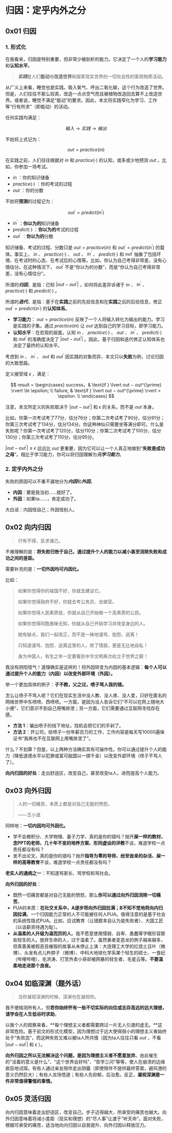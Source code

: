 # 归因：定乎内外之分

## 0x01 归因

### 1. 形式化

在我看来，归因是特别重要，但非常少被剖析的能力。它决定了一个人的**学习能力**和**认知水平**。

> ***实践***是人们**能动**地**改造世界**和探索现实世界的一切社会性的客观物质活动。

从广义上来看，睡觉也是实践。吸入氧气、呼出二氧化碳，这个行为改造了世界。但是，人们往往不那么较真，改造一点点空气而且被植物改造回去算不上改造世界。或者说，睡觉不满足“能动”的要求。因此，本文将实践窄化为学习、工作等“行有所求”（即能动）的活动。

任何实践均满足：

$$
输入 \rightarrow 实践 \rightarrow 输出
$$

不妨将上式记为：

$$
out = practice(in)
$$

在实践之前，人们往往根据对 $in$ 和 $practice(\cdot)$ 的认知，或多或少地预测 $out$ 。比如，你参加一场考试。

- $in$ ：你的知识储备
- $practice(\cdot)$ ：你的考试的过程
- $out$ ：你的分数

不妨将**预测**的过程记为：

$$
out^{\prime} = predict(in^{\prime})
$$

- $in^{\prime}$ ：**你以为的**知识储备
- $predict(\cdot)$ ：**你以为的**考试的过程
- $out^{\prime}$ ：**你以为的**分数

知识储备、考试的过程、分数只是 $out = practice(in)$ 和 $out^{\prime} = predict(in^{\prime})$ 的载体。事实上， $in$ 、 $practice(\cdot)$ 、 $out$ 、 $in^{\prime}$ 、 $predict(\cdot)$ 和 $out^{\prime}$ 抽象了包括环境、在考试时的心态、在考试后的心情等。比如，你认为自己考得非常差，没有心情估分。在这种情况下， $out^{\prime}$ 不是“你以为的分数”，而是“你认为自己考得非常差，没有心情估分”。

所谓的***归因***，是指：已知 $\lvert out − out^{\prime} \rvert$ ，如何将此差异诉诸于 $in$ 、 $in^{\prime}$ 、 $practice(·)$ 和 $predict(·)$ 。

所谓的***迭代***，是指：基于在**实践**之前的先验信息和在**实践**之后的后验信息，修正 $out^{\prime} = predict(in^{\prime})$ 的**认知体系**。

- **学习能力**： $out = practice(in)$ 反映了一个人将输入转化为输出的能力。学习是实践的子集。通过 $practice(in)$ 让 $out$ 达到自己的学习目标，即学习能力。
- **认知水平**：在宏观的层面，认知 $in$ 、 $practice(\cdot)$ 、 $out$ 、 $in^{\prime}$ 、 $predict(\cdot)$ 和 $out^{\prime}$ 的准确度决定了 $\lvert out − out^{\prime} \rvert$ 。因此，基于归因和迭代修正认知体系也决定了最终的认知水平。

考虑到 $in$ 、 $in^{\prime}$ 、 $out$ 和 $out^{\prime}$ 因实践的对象而异，本文只以**失败**为例，讨论归因的大致思路。

定义接受域 $\epsilon$ ，满足：

$$
result =
\begin{cases}
success，& \text{if } \lvert out − out^{\prime} \rvert \le \epsilon; \\
failure, & \text{if } \lvert out − out^{\prime} \rvert > \epsilon. \\
\end{cases}
$$

注意，本文所定义的失败取决于 $\lvert out − out^{\prime} \rvert$ 和 $\epsilon$ 的关系，而不是 $out$ 本身。

比如，你第一次考试考了77分，估分76分；你第二次考试考了90分，估分91分；你第三次考试考了134分，估分134分。你这种神仙只需要坐等满分即可。什么是失败呢？你第一次考试考了120分，估分110分；你第二次考试考了100分，估分130分；你第三次考试考了110分，估分95分。

$\lvert out − out^{\prime} \rvert \le \epsilon$ 远远比 $out$ 更重要，因为它可以让一个人真正地做到“**失败是成功之母**”。相比于学习能力，你可以将归因理解为***元学习能力***。

### 2. 定乎内外之分

失败的原因可以不重不漏地分为***内因***和***外因***。

- **内因**：要是我当初……就好了。
- **外因**：如果ta……，肯定成功了。

大白话：内因怪自己；外因怪别人。

## 0x02 向内归因

> 行有不得，反求诸己。

不难理解的是：**将失败归咎于自己，通过提升个人的能力以减小甚至消除失败和成功之间的差距。**

需要补充的是：**一切外因均可内因化。**

比如：

> 如果你觉得你的祖国不好，你就去建设它。
>
> 如果你觉得政府不好，你就去考公务员、去做官。
>
> 如果你觉得人民素质低，你就从自己开始做一个高素质的公民。
>
> 如果你觉得同胞愚昧无知，你就从自己开始学习并改变身边的人。
>
> 她有缺点，我们一起改正，而不是一昧地谩骂、抱怨、逃离！
>
> 只知道谩骂、抱怨、逃离这里的人，除了懦弱，更是无比地自私！
>
> 身为中国人，有生之年一定要看到中华文明再次屹立于世界之巅！

我没有阴阳怪气！道理确实是这样的！将外因转变为内因的基本逻辑：**每个人可以通过提升个人的能力（内因）以改变外部环境（外因）。**

举一个更加具体的例子：**子不教，父之过，喷子骂人我的错。**

怎么让喷子不骂人呢？它们在现实生活中没人教、没人疼、没人爱，只好在匿名的网络世界中东喷喷、西喷喷。一方面，是因为没人告诉它们“不可以在网上随地大小便”，它们意识不到自己用嘴排泄；另一方面，它们需要通过互联网寻找存在感。

- **方法 1**：骗出喷子的线下地址，找机会把它们的手剁了。
- **方法 2**：开公司，给喷子一份年薪百万的工作，工作内容是每天写10000遍保证书“我再也不在互联网上用嘴排泄了”。

什么？不划算？但是，以上两种方法确实具有可操作性。你可以通过提升个人的能力（降低道德水平以犯罪或富可敌国以一掷千金）以改变外部环境（喷子不骂人了）。

**向内归因的好处**：走出舒适区，改变自己，甚至改变ta人，进而提高个人能力。

## 0x03 向外归因

> 人的一切痛苦，本质上都是对自己无能的愤怒。
>
> ——王小波

同样地：**一切内因均可外因化。**

- 学不会微积分、大学物理、量子力学，真的是你的错吗？抛开**屎一样的教材、念PPT的老师、几十年不变的培养方案、形同虚设的评教**不谈，难道学校一点责任都没有吗？
- 发不出论文，真的是你的错吗？抛开**指导为零的导师、纷至沓来的杂活、屎一样的高等教育**不谈，难道学校一点责任都没有吗？

**老实人的通病之一**：不知道骂家长、骂学校和骂社会。

**向外归因的好处**：

- 既然一切痛苦都是对自己无能的愤怒，那么**你可以通过向外归因消除一切痛苦**。
- PUA的本质：**在社交关系中，A逐步将向外归因拉满；B不知不觉地将向内归因拉满**。一个归因能力正常的人不可能被任何人PUA。值得注意的是基于社会的系统性隐式PUA。比如，应试教育（让错题本自认为是失败者）、大国工匠（以谈薪资待遇为耻）。
- **从温柔的人升级为温而厉的人**。我不愿意使用懦弱、自卑、愚蠢等字眼形容那些轻生的人。放弃生命的人，过于温柔了。虽然勇者变恶龙的例子越来越多，但真善美被假恶丑摧毁的故事从未停止上演：大连理工大学的红烧土豆叶（微博）、头发有点儿杵脖子（微博）、中科大地球化学系某个轻生的硕士、一食纪（哔哩哔哩）、毛洪涛、打赏外卖小哥却被网暴的轻生者、毛星云等。**不要温柔地走进那个良夜。**

## 0x04 如临深渊（题外话）

> 当你凝视深渊的时候，深渊也在凝视你。

我不便揣测所有人，但**若你始终怀有一些不切实际的向往或志存高远的远大理想，请学会在人生低谷时求助**。

以我个人的观察来看，**每个理想主义者都需要跨过一片无人引渡的虚无。**这非常危险。基于前文的形式化模型，因为理想过于远大使得弱小的理想主义者始终处于“失败态”，而这种失败又难以被ta人所共情（因为ta人往往只看 $out$ ，不看 $\lvert out − out^{\prime} \rvert$ 和 $\epsilon$ ）。

**向外归因之所以无法解决这个问题，是因为理想主义者不愿意放弃**。由此催生的“活着的意义是什么”、“这个世界会好吗”、“哲学三问”等等，使人在崩溃的边缘疯狂地试探。有些人通过亲友陪伴走出阴霾（即使陪伴不提供最终答案，避风港的意义仍然巨大）；有些人龙场悟道；有些人先抑郁，后治愈。反正，**凝视深渊是一件非常值得警惕的事情。**

## 0x05 灵活归因

向内归因意味着走出舒适区，改变自己。步子迈得越大，所承受的痛苦也越大。向外归因意味着将减小差距（现实和理想）的“尽人事”让渡于“听天命”。面对失败，根据可承受的痛苦，适当地向内归因以自我提升、向外归因以释放压力。
